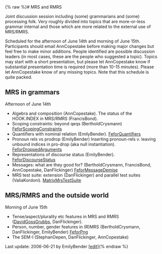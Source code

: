 {% raw %}# MRS and RMRS

Joint discussion session including (some) grammarians and (some)
processing folk. Very roughly divided into topics that are more-or-less
grammar internal and those which are more related to the external use of
MRS/RMRS.

Scheduled for the afternoon of June 14th and morning of June 15th.
Participants should email AnnCopestake before making
major changes but feel free to make minor additions. People identified
are possible discussion leaders (in most cases, these are the people who
suggested a topic). Topics may start with a short presentation, but
please let AnnCopestake know if substantial presentation
time is required (more than 10-15 minutes). Please let
AnnCopestake know of any missing topics. Note that this
schedule is quite packed.

## MRS in grammars

Afternoon of June 14th

- Algebra and composition (AnnCopestake). The status
of the HOOK.INDEX in MRS/RMRS (FrancisBond).
- Scoping constraints: beyond qeqs
(BertholdCrysmann)
[FeforScopingConstraints](https://delph-in.github.io/docs/summits/FeforScopingConstraints)
- Quantifiers with nominal relation (EmilyBender).
[FeforQuantifiers](https://delph-in.github.io/docs/summits/FeforQuantifiers)
- Pronoun rels vs prodrop (EmilyBender) Inserting
pronoun-rels v. leaving unbound indices in pro-drop (aka null
instantiation). [FeforDroppedArguments](https://delph-in.github.io/docs/summits/FeforDroppedArguments)
- Representations of discourse status (EmilyBender).
[FeforDiscourseStatus](https://delph-in.github.io/docs/summits/FeforDiscourseStatus)
- Messages: what are they good for?
(BertholdCrysmann, FrancisBond,
AnnCopestake, DanFlickinger)
[FeforMessageDemise](https://delph-in.github.io/docs/summits/FeforMessageDemise)
- MRS test suite: extension (DanFlickinger) and
parallel test suites (ValiaKordoni).
[MatrixMrsTestSuite](https://delph-in.github.io/docs/grammars/MatrixMrsTestSuite)

## MRS/RMRS and the outside world

Morning of June 15th

- Tense/aspect/plurality etc features in MRS and RMRS
([DavidGossGrubbs](/DavidGossGrubbs),
DanFlickinger).
- Person, number, gender features in (R)MRS
(BertholdCrysmann,
DanFlickinger, EmilyBender)
[FeforPng](https://delph-in.github.io/docs/summits/FeforPng)
- The SEM-I (StephanOepen,
DanFlickinger, AnnCopestake)

Last update: 2006-06-21 by EmilyBender [[edit](https://github.com/delph-in/docs/wiki/FeforRmrs/_edit)]{% endraw %}